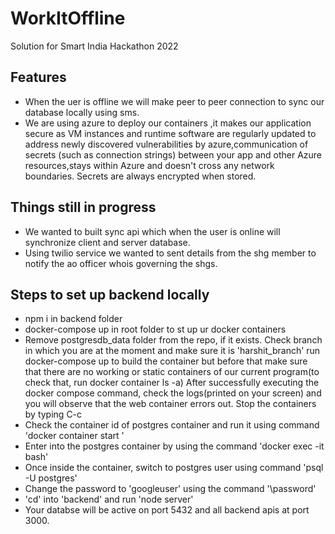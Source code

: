 # WorkItOffline
Solution for Smart India Hackathon  2022

## Features
- When the uer is offline we will make peer to peer connection to sync our database locally using sms.
- We are using azure to deploy our containers ,it makes our application secure as VM instances and runtime software are regularly updated to address newly discovered vulnerabilities by azure,communication of secrets (such as connection strings) between your app and other Azure resources,stays within Azure and doesn't cross any network boundaries. Secrets are always encrypted when stored.

## Things still in progress
- We wanted to built sync api which when the user is online will synchronize client and server database.
- Using twilio service we wanted to sent details from the shg member to notify the ao officer whois governing the shgs.

## Steps to set up backend locally
- npm i in backend folder
- docker-compose up in root folder to st up ur docker containers
- Remove postgresdb_data folder from the repo, if it exists. Check branch in which you are at the moment and make sure it is 'harshit_branch' run docker-compose up to build the container but before that make sure that there are no working or static containers of our current program(to check that, run docker container ls -a) After successfully executing the docker compose command, check the logs(printed on your screen) and you will observe that the web container errors out. Stop the containers by typing C-c
- Check the container id of postgres container and run it using command 'docker container start '
- Enter into the postgres container by using the command 'docker exec -it bash'
- Once inside the container, switch to postgres user using command 'psql -U postgres'
- Change the password to 'googleuser' using the command '\password'
- 'cd' into 'backend' and run 'node server'
- Your databse will be active on port 5432 and all backend apis at port 3000.



